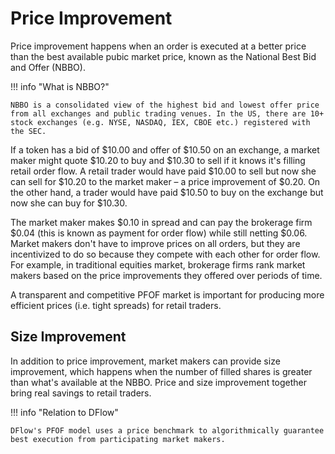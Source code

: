 # Price Improvement

Price improvement happens when an order is executed at a better price than the best available pubic market price, known as the National Best Bid and Offer (NBBO).

!!! info "What is NBBO?"

    NBBO is a consolidated view of the highest bid and lowest offer price from all exchanges and public trading venues. In the US, there are 10+ stock exchanges (e.g. NYSE, NASDAQ, IEX, CBOE etc.) registered with the SEC.

If a token has a bid of $10.00 and offer of $10.50 on an exchange, a market maker might quote $10.20 to buy and $10.30 to sell if it knows it's filling retail order flow. A retail trader would have paid $10.00 to sell but now she can sell for $10.20 to the market maker – a price improvement of $0.20. On the other hand, a trader would have paid $10.50 to buy on the exchange but now she can buy for $10.30.

The market maker makes $0.10 in spread and can pay the brokerage firm $0.04 (this is known as payment for order flow) while still netting $0.06. Market makers don't have to improve prices on all orders, but they are incentivized to do so because they compete with each other for order flow. For example, in traditional equities market, brokerage firms rank market makers based on the price improvements they offered over periods of time.

A transparent and competitive PFOF market is important for producing more efficient prices (i.e. tight spreads) for retail traders.

## Size Improvement

In addition to price improvement, market makers can provide size improvement, which happens when the number of filled shares is greater than what's available at the NBBO. Price and size improvement together bring real savings to retail traders.

!!! info "Relation to DFlow"

    DFlow's PFOF model uses a price benchmark to algorithmically guarantee best execution from participating market makers.
